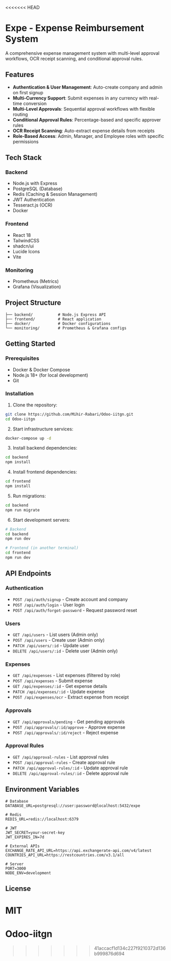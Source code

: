 <<<<<<< HEAD
# Expe - Expense Reimbursement System

A comprehensive expense management system with multi-level approval workflows, OCR receipt scanning, and conditional approval rules.

## Features

- **Authentication & User Management**: Auto-create company and admin on first signup
- **Multi-Currency Support**: Submit expenses in any currency with real-time conversion
- **Multi-Level Approvals**: Sequential approval workflows with flexible routing
- **Conditional Approval Rules**: Percentage-based and specific approver rules
- **OCR Receipt Scanning**: Auto-extract expense details from receipts
- **Role-Based Access**: Admin, Manager, and Employee roles with specific permissions

## Tech Stack

### Backend
- Node.js with Express
- PostgreSQL (Database)
- Redis (Caching & Session Management)
- JWT Authentication
- Tesseract.js (OCR)
- Docker

### Frontend
- React 18
- TailwindCSS
- shadcn/ui
- Lucide Icons
- Vite

### Monitoring
- Prometheus (Metrics)
- Grafana (Visualization)

## Project Structure

```
├── backend/           # Node.js Express API
├── frontend/          # React application
├── docker/            # Docker configurations
└── monitoring/        # Prometheus & Grafana configs
```

## Getting Started

### Prerequisites
- Docker & Docker Compose
- Node.js 18+ (for local development)
- Git

### Installation

1. Clone the repository:
```bash
git clone https://github.com/Mihir-Rabari/Odoo-iitgn.git
cd Odoo-iitgn
```

2. Start infrastructure services:
```bash
docker-compose up -d
```

3. Install backend dependencies:
```bash
cd backend
npm install
```

4. Install frontend dependencies:
```bash
cd frontend
npm install
```

5. Run migrations:
```bash
cd backend
npm run migrate
```

6. Start development servers:
```bash
# Backend
cd backend
npm run dev

# Frontend (in another terminal)
cd frontend
npm run dev
```

## API Endpoints

### Authentication
- `POST /api/auth/signup` - Create account and company
- `POST /api/auth/login` - User login
- `POST /api/auth/forgot-password` - Request password reset

### Users
- `GET /api/users` - List users (Admin only)
- `POST /api/users` - Create user (Admin only)
- `PATCH /api/users/:id` - Update user
- `DELETE /api/users/:id` - Delete user (Admin only)

### Expenses
- `GET /api/expenses` - List expenses (filtered by role)
- `POST /api/expenses` - Submit expense
- `GET /api/expenses/:id` - Get expense details
- `PATCH /api/expenses/:id` - Update expense
- `POST /api/expenses/ocr` - Extract expense from receipt

### Approvals
- `GET /api/approvals/pending` - Get pending approvals
- `POST /api/approvals/:id/approve` - Approve expense
- `POST /api/approvals/:id/reject` - Reject expense

### Approval Rules
- `GET /api/approval-rules` - List approval rules
- `POST /api/approval-rules` - Create approval rule
- `PATCH /api/approval-rules/:id` - Update approval rule
- `DELETE /api/approval-rules/:id` - Delete approval rule

## Environment Variables

```env
# Database
DATABASE_URL=postgresql://user:password@localhost:5432/expe

# Redis
REDIS_URL=redis://localhost:6379

# JWT
JWT_SECRET=your-secret-key
JWT_EXPIRES_IN=7d

# External APIs
EXCHANGE_RATE_API_URL=https://api.exchangerate-api.com/v4/latest
COUNTRIES_API_URL=https://restcountries.com/v3.1/all

# Server
PORT=3000
NODE_ENV=development
```

## License

MIT
=======
# Odoo-iitgn
>>>>>>> 41accacf1d134c227f9210372d136b999876d694
